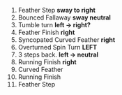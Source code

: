 1. Feather Step                   **sway to right**
2. Bounced Fallaway               **sway neutral**
3. Tumble turn                    **left -> right?**
4. Feather Finish                 **right**
5. Syncopated Curved Feather      **right**
6. Overturned Spin Turn           **LEFT**
7. 3 steps back.                  **left -> neutral**
8. Running Finish                 **right**
9. Curved Feather
10. Running Finish
11. Feather Step
